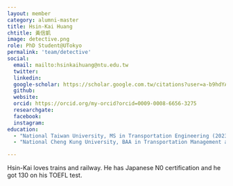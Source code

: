 ```yaml
---
layout: member
category: alumni-master
title: Hsin-Kai Huang
chtitle: 黃信凱
image: detective.png
role: PhD Student@UTokyo
permalink: 'team/detective'
social:
  email: mailto:hsinkaihuang@ntu.edu.tw
  twitter: 
  linkedin: 
  google-scholar: https://scholar.google.com.tw/citations?user=a-b9hdYAAAAJ&hl=zh-TW
  github: 
  website: 
  orcid: https://orcid.org/my-orcid?orcid=0009-0008-6656-3275
  researchgate: 
  facebook: 
  instagram: 
education:
  - "National Taiwan University, MS in Transportation Engineering (2023)"
  - "National Cheng Kung University, BAA in Transportation Management and Science (2021)"

---
```



Hsin-Kai loves trains and railway. He has Japanese N0 certification and he got 130 on his TOEFL test.
